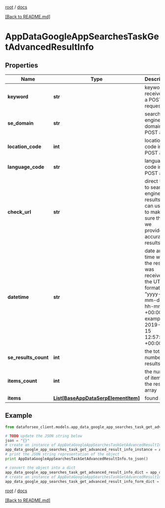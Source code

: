 [root](./../ "root") / [docs](./ "docs")

[[Back to README.md]](./../README.md "[Back to README.md]")

# AppDataGoogleAppSearchesTaskGetAdvancedResultInfo

## Properties

Name | Type | Description | Notes
------------ | ------------- | ------------- | -------------
**keyword** | **str** | keyword received in a POST request | [optional]
**se_domain** | **str** | search engine domain in a POST array | [optional]
**location_code** | **int** | location code in a POST array | [optional]
**language_code** | **str** | language code in a POST array | [optional]
**check_url** | **str** | direct URL to search engine results you can use it to make sure that we provided accurate results | [optional]
**datetime** | **str** | date and time when the result was received in the UTC format: “yyyy-mm-dd hh-mm-ss +00:00” example: 2019-11-15 12:57:46 +00:00 | [optional]
**se_results_count** | **int** | the total number of results | [optional]
**items_count** | **int** | the number of items in the results array | [optional]
**items** | [**List[BaseAppDataSerpElementItem]**](BaseAppDataSerpElementItem.md) | found apps | [optional]

## Example

```python
from dataforseo_client.models.app_data_google_app_searches_task_get_advanced_result_info import AppDataGoogleAppSearchesTaskGetAdvancedResultInfo

# TODO update the JSON string below
json = "{}"
# create an instance of AppDataGoogleAppSearchesTaskGetAdvancedResultInfo from a JSON string
app_data_google_app_searches_task_get_advanced_result_info_instance = AppDataGoogleAppSearchesTaskGetAdvancedResultInfo.from_json(json)
# print the JSON string representation of the object
print AppDataGoogleAppSearchesTaskGetAdvancedResultInfo.to_json()

# convert the object into a dict
app_data_google_app_searches_task_get_advanced_result_info_dict = app_data_google_app_searches_task_get_advanced_result_info_instance.to_dict()
# create an instance of AppDataGoogleAppSearchesTaskGetAdvancedResultInfo from a dict
app_data_google_app_searches_task_get_advanced_result_info_form_dict = app_data_google_app_searches_task_get_advanced_result_info.from_dict(app_data_google_app_searches_task_get_advanced_result_info_dict)
```

  

[root](./../ "root") / [docs](./ "docs")

[[Back to README.md]](./../README.md "[Back to README.md]")